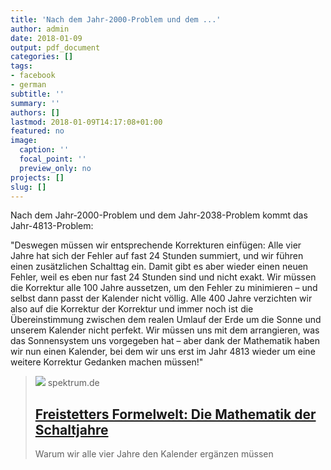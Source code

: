 ```yaml
---
title: 'Nach dem Jahr-2000-Problem und dem ...'
author: admin
date: 2018-01-09
output: pdf_document
categories: []
tags:
- facebook
- german
subtitle: ''
summary: ''
authors: []
lastmod: 2018-01-09T14:17:08+01:00
featured: no
image:
  caption: ''
  focal_point: ''
  preview_only: no
projects: []
slug: []
---
```

Nach dem Jahr-2000-Problem und dem Jahr-2038-Problem kommt das Jahr-4813-Problem:

"Deswegen müssen wir entsprechende Korrekturen einfügen: Alle vier Jahre hat sich der Fehler auf fast 24 Stunden summiert, und wir führen einen zusätzlichen Schalttag ein. Damit gibt es aber wieder einen neuen Fehler, weil es eben nur fast 24 Stunden sind und nicht exakt. Wir müssen die Korrektur alle 100 Jahre aussetzen, um den Fehler zu minimieren – und selbst dann passt der Kalender nicht völlig. Alle 400 Jahre verzichten wir also auf die Korrektur der Korrektur und immer noch ist die Übereinstimmung zwischen dem realen Umlauf der Erde um die Sonne und unserem Kalender nicht perfekt. Wir müssen uns mit dem arrangieren, was das Sonnensystem uns vorgegeben hat – aber dank der Mathematik haben wir nun einen Kalender, bei dem wir uns erst im Jahr 4813 wieder um eine weitere Korrektur Gedanken machen müssen!"
> [![](https://static.spektrum.de/fm/912/Kalender-iStock-508283730_olm26250.jpg?f=1920x1080)](http://www.spektrum.de/kolumne/die-mathematik-der-schaltjahre/1529809)
> spektrum.de
> ## [Freistetters Formelwelt: Die Mathematik der Schaltjahre](http://www.spektrum.de/kolumne/die-mathematik-der-schaltjahre/1529809)
>
>Warum wir alle vier Jahre den Kalender ergänzen müssen


